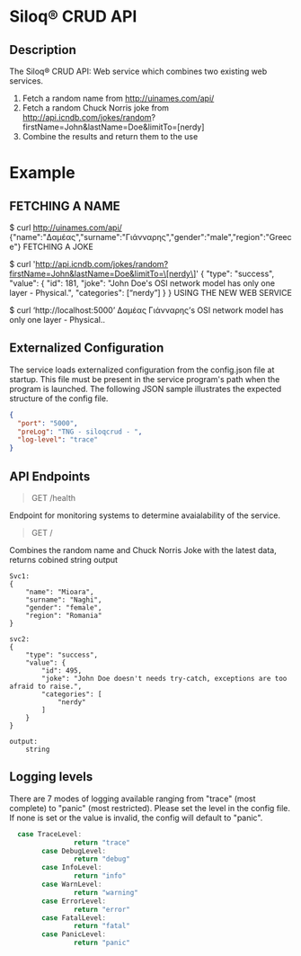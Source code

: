 # Siloq® CRUD API
## Description
The Siloq® CRUD API: Web service which combines two existing web services.
1. Fetch a random name from http://uinames.com/api/
2. Fetch a random Chuck Norris joke from http://api.icndb.com/jokes/random?
firstName=John&lastName=Doe&limitTo=[nerdy]
3. Combine the results and return them to the use

# Example
## FETCHING A NAME
$ curl http://uinames.com/api/
{"name":"Δαμέας","surname":"Γιάνναρης","gender":"male","region":"Greece"}
FETCHING A JOKE

$ curl 'http://api.icndb.com/jokes/random?firstName=John&lastName=Doe&limitTo=\[nerdy\]'
{ "type": "success", "value": { "id": 181, "joke": "John Doe's OSI network model has only one layer - Physical.",
"categories": [“nerdy”] } }
USING THE NEW WEB SERVICE

$ curl ‘http://localhost:5000’
Δαμέας Γιάνναρης’s OSI network model has only one layer - Physical..

## Externalized Configuration
The service loads externalized configuration from the config.json file at startup. This file must be present in the service program's path when the program is launched.
The following JSON sample illustrates the expected structure of the config file.
```json
{
  "port": "5000",
  "preLog": "TNG - siloqcrud - ",
  "log-level": "trace"
}
```

## API Endpoints

>GET /health

Endpoint for monitoring systems to determine avaialability of the service.

>GET /

Combines the random name and Chuck Norris Joke with the latest data, returns cobined string output
```
Svc1:
{
    "name": "Mioara",
    "surname": "Naghi",
    "gender": "female",
    "region": "Romania"
}

svc2:
{
    "type": "success",
    "value": {
        "id": 495,
        "joke": "John Doe doesn't needs try-catch, exceptions are too afraid to raise.",
        "categories": [
            "nerdy"
        ]
    }
}

output:
	string

```
## Logging levels
There are 7 modes of logging available ranging from "trace" (most complete) to "panic" (most restricted).  Please set the level in the config file. If none is set or the value is invalid, the config will default to "panic".

```go
  case TraceLevel:
                return "trace"
        case DebugLevel:
                return "debug"
        case InfoLevel:
                return "info"
        case WarnLevel:
                return "warning"
        case ErrorLevel:
                return "error"
        case FatalLevel:
                return "fatal"
        case PanicLevel:
                return "panic"
```
